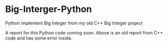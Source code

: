 # Big-Interger-Python
Python implement Big Integer from my old C++ Big Integer project

A report for this Python code coming soon. Above is an old report from C++ code and has some error inside.
